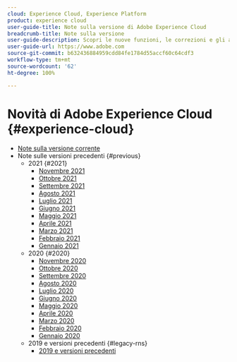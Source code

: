 ```yaml
---
cloud: Experience Cloud, Experience Platform
product: experience cloud
user-guide-title: Note sulla versione di Adobe Experience Cloud
breadcrumb-title: Note sulla versione
user-guide-description: Scopri le nuove funzioni, le correzioni e gli avvisi importanti di Adobe Experience Cloud ed Experience Platform.
user-guide-url: https://www.adobe.com
source-git-commit: b632436884959cdd84fe1784d55accf60c64cdf3
workflow-type: tm+mt
source-wordcount: '62'
ht-degree: 100%

---
```



# Novità di Adobe Experience Cloud {#experience-cloud}

+ [Note sulla versione corrente](current.md)
+ Note sulle versioni precedenti {#previous}
   + 2021 {#2021}
      + [Novembre 2021](c-legacy-releases/2021/10282021.md)
      + [Ottobre 2021](c-legacy-releases/2021/10072021.md)
      + [Settembre 2021](c-legacy-releases/2021/09152021.md)
      + [Agosto 2021](c-legacy-releases/2021/08192021.md)
      + [Luglio 2021](c-legacy-releases/2021/07222021.md)
      + [Giugno 2021](c-legacy-releases/2021/06172021.md)
      + [Maggio 2021](c-legacy-releases/2021/05202021.md)
      + [Aprile 2021](c-legacy-releases/2021/04222021.md)
      + [Marzo 2021](c-legacy-releases/2021/03252021.md)
      + [Febbraio 2021](c-legacy-releases/2021/02182021.md)
      + [Gennaio 2021](c-legacy-releases/2021/01142021.md)
   + 2020 {#2020}
      + [Novembre 2020](c-legacy-releases/2020/10292020.md)
      + [Ottobre 2020](c-legacy-releases/2020/10082020.md)
      + [Settembre 2020](c-legacy-releases/2020/09102020.md)
      + [Agosto 2020](c-legacy-releases/2020/08132020.md)
      + [Luglio 2020](c-legacy-releases/2020/07162020.md)
      + [Giugno 2020](c-legacy-releases/2020/06182020.md)
      + [Maggio 2020](c-legacy-releases/2020/05212020.md)
      + [Aprile 2020](c-legacy-releases/2020/04162020.md)
      + [Marzo 2020](c-legacy-releases/2020/03122020.md)
      + [Febbraio 2020](c-legacy-releases/2020/02202020.md)
      + [Gennaio 2020](c-legacy-releases/2020/01162020.md)
   + 2019 e versioni precedenti {#legacy-rns}
      + [2019 e versioni precedenti](c-legacy-releases/2019-earlier.md)
